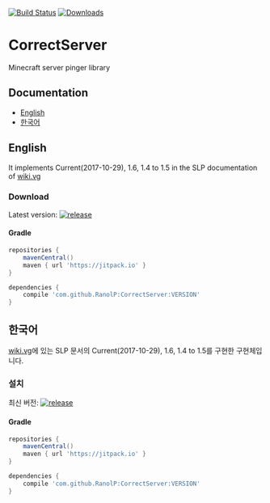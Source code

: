 [![Build Status](https://img.shields.io/travis/RanolP/CorrectServer/master.svg)](https://travis-ci.org/RanolP/CorrectServer)
[![Downloads](https://img.shields.io/github/downloads/RanolP/CorrectServer/total.svg)](https://github.com/RanolP/CorrectServer/)

# CorrectServer
Minecraft server pinger library
## Documentation
  * [English](#English)
  * [한국어](#한국어)

## English
It implements Current(2017-10-29), 1.6,
1.4 to 1.5 in the SLP documentation of [wiki.vg](http://wiki.vg/Server_List_Ping)

### Download
Latest version: [![release](https://img.shields.io/github/release/RanolP/CorrectServer.svg)](https://github.com/RanolP/CorrectServer/releases/latest)
#### Gradle
```gradle
repositories {
    mavenCentral()
    maven { url 'https://jitpack.io' }
}

dependencies {
    compile 'com.github.RanolP:CorrectServer:VERSION'
}
```


## 한국어
[wiki.vg](http://wiki.vg/Server_List_Ping)에 있는 SLP 문서의 Current(2017-10-29),
1.6, 1.4 to 1.5를 구현한 구현체입니다.

### 설치
최신 버전: [![release](http://github-release-version.herokuapp.com/github/RanolP/CorrectServer/release.svg?style=flat)](https://github.com/RanolP/CorrectServer/releases/latest)
#### Gradle
```gradle
repositories {
    mavenCentral()
    maven { url 'https://jitpack.io' }
}

dependencies {
    compile 'com.github.RanolP:CorrectServer:VERSION'
}
```